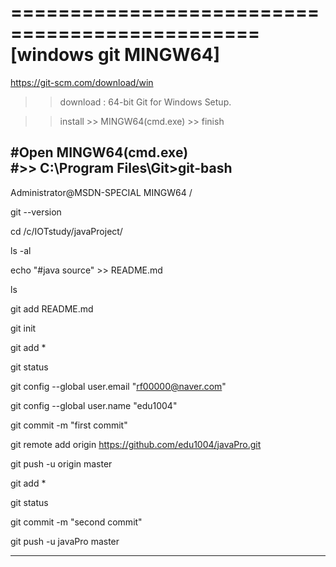 ===============================================
[windows git MINGW64]
===============================================

https://git-scm.com/download/win  

>> download : 64-bit Git for Windows Setup.

>> install >> MINGW64(cmd.exe) >> finish


#Open MINGW64(cmd.exe)  
#>> C:\Program Files\Git>git-bash
-------------------------------------------------
Administrator@MSDN-SPECIAL MINGW64 /

git --version


cd /c/IOTstudy/javaProject/


ls -al


echo "#java source" >> README.md


ls


git add README.md


git init


git add *


git status


git config --global user.email "rf00000@naver.com"


git config --global user.name "edu1004"


git commit -m "first commit"


git remote add origin https://github.com/edu1004/javaPro.git


git push -u origin master

git add *


git status


git commit -m "second commit"


git push -u javaPro master

-------------------------------------------------
